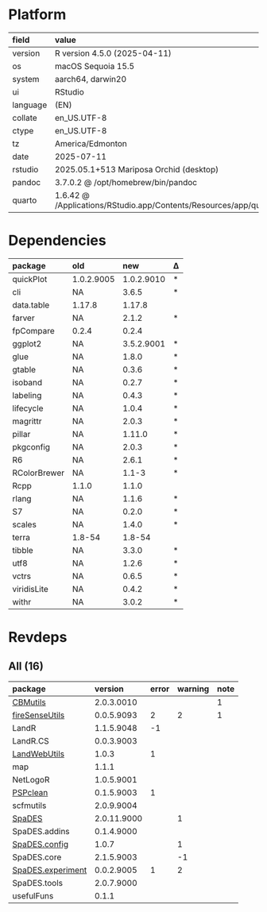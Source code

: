 # Platform

|field    |value                                                                       |
|:--------|:---------------------------------------------------------------------------|
|version  |R version 4.5.0 (2025-04-11)                                                |
|os       |macOS Sequoia 15.5                                                          |
|system   |aarch64, darwin20                                                           |
|ui       |RStudio                                                                     |
|language |(EN)                                                                        |
|collate  |en_US.UTF-8                                                                 |
|ctype    |en_US.UTF-8                                                                 |
|tz       |America/Edmonton                                                            |
|date     |2025-07-11                                                                  |
|rstudio  |2025.05.1+513 Mariposa Orchid (desktop)                                     |
|pandoc   |3.7.0.2 @ /opt/homebrew/bin/pandoc                                          |
|quarto   |1.6.42 @ /Applications/RStudio.app/Contents/Resources/app/quarto/bin/quarto |

# Dependencies

|package      |old        |new        |Δ  |
|:------------|:----------|:----------|:--|
|quickPlot    |1.0.2.9005 |1.0.2.9010 |*  |
|cli          |NA         |3.6.5      |*  |
|data.table   |1.17.8     |1.17.8     |   |
|farver       |NA         |2.1.2      |*  |
|fpCompare    |0.2.4      |0.2.4      |   |
|ggplot2      |NA         |3.5.2.9001 |*  |
|glue         |NA         |1.8.0      |*  |
|gtable       |NA         |0.3.6      |*  |
|isoband      |NA         |0.2.7      |*  |
|labeling     |NA         |0.4.3      |*  |
|lifecycle    |NA         |1.0.4      |*  |
|magrittr     |NA         |2.0.3      |*  |
|pillar       |NA         |1.11.0     |*  |
|pkgconfig    |NA         |2.0.3      |*  |
|R6           |NA         |2.6.1      |*  |
|RColorBrewer |NA         |1.1-3      |*  |
|Rcpp         |1.1.0      |1.1.0      |   |
|rlang        |NA         |1.1.6      |*  |
|S7           |NA         |0.2.0      |*  |
|scales       |NA         |1.4.0      |*  |
|terra        |1.8-54     |1.8-54     |   |
|tibble       |NA         |3.3.0      |*  |
|utf8         |NA         |1.2.6      |*  |
|vctrs        |NA         |0.6.5      |*  |
|viridisLite  |NA         |0.4.2      |*  |
|withr        |NA         |3.0.2      |*  |

# Revdeps

## All (16)

|package           |version     |error |warning |note |
|:-----------------|:-----------|:-----|:-------|:----|
|[CBMutils](problems.md#cbmutils)|2.0.3.0010  |      |        |1    |
|[fireSenseUtils](problems.md#firesenseutils)|0.0.5.9093  |2     |2       |1    |
|LandR             |1.1.5.9048  |-1    |        |     |
|LandR.CS          |0.0.3.9003  |      |        |     |
|[LandWebUtils](problems.md#landwebutils)|1.0.3       |1     |        |     |
|map               |1.1.1       |      |        |     |
|NetLogoR          |1.0.5.9001  |      |        |     |
|[PSPclean](problems.md#pspclean)|0.1.5.9003  |1     |        |     |
|scfmutils         |2.0.9.9004  |      |        |     |
|[SpaDES](problems.md#spades)|2.0.11.9000 |      |1       |     |
|SpaDES.addins     |0.1.4.9000  |      |        |     |
|[SpaDES.config](problems.md#spadesconfig)|1.0.7       |      |1       |     |
|SpaDES.core       |2.1.5.9003  |      |-1      |     |
|[SpaDES.experiment](problems.md#spadesexperiment)|0.0.2.9005  |1     |2       |     |
|SpaDES.tools      |2.0.7.9000  |      |        |     |
|usefulFuns        |0.1.1       |      |        |     |

